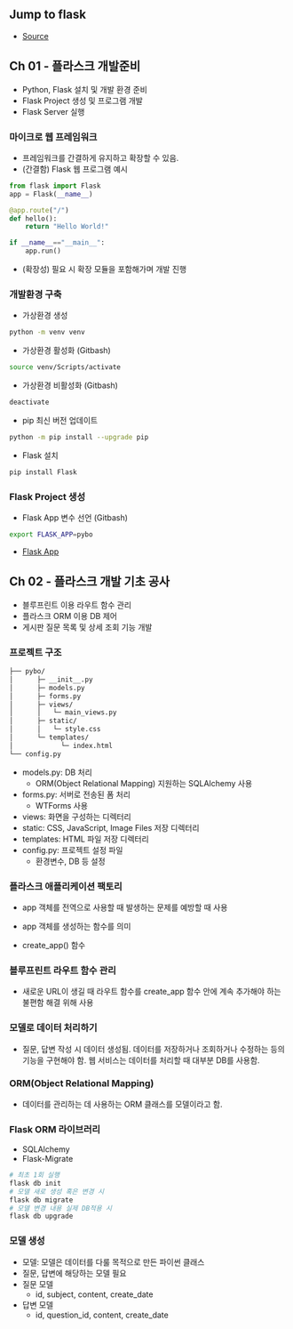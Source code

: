 ## Jump to flask

- [Source](https://github.com/pahkey/flaskbook)


## Ch 01 - 플라스크 개발준비

- Python, Flask 설치 및 개발 환경 준비
- Flask Project 생성 및 프로그램 개발
- Flask Server 실행

### 마이크로 웹 프레임워크

- 프레임워크를 간결하게 유지하고 확장할 수 있음.
- (간결함) Flask 웹 프로그램 예시

```python
from flask import Flask
app = Flask(__name__)

@app.route("/")
def hello():
    return "Hello World!"

if __name__=="__main__":
    app.run()
```

- (확장성) 필요 시 확장 모듈을 포함해가며 개발 진행

### 개발환경 구축

- 가상환경 생성

```bash
python -m venv venv
```

- 가상환경 활성화 (Gitbash)

```bash
source venv/Scripts/activate
```

- 가상환경 비활성화 (Gitbash)

```bash
deactivate
```

- pip 최신 버전 업데이트

```bash
python -m pip install --upgrade pip
```

- Flask 설치

```bash
pip install Flask
```

### Flask Project 생성

- Flask App 변수 선언 (Gitbash)
```bash
export FLASK_APP=pybo
```

- [Flask App](http://127.0.0.1:5000)

## Ch 02 - 플라스크 개발 기초 공사

- 블루프린트 이용 라우트 함수 관리
- 플라스크 ORM 이용 DB 제어
- 게시판 질문 목록 및 상세 조회 기능 개발

### 프로젝트 구조

```bash
├── pybo/
│      ├─ __init__.py
│      ├─ models.py
│      ├─ forms.py
│      ├─ views/
│      │   └─ main_views.py
│      ├─ static/
│      │   └─ style.css
│      └─ templates/
│            └─ index.html
└── config.py
```

- models.py: DB 처리
    - ORM(Object Relational Mapping) 지원하는 SQLAlchemy 사용
- forms.py: 서버로 전송된 폼 처리
    - WTForms 사용
- views: 화면을 구성하는 디렉터리
- static: CSS, JavaScript, Image Files 저장 디렉터리
- templates: HTML 파일 저장 디렉터리
- config.py: 프로젝트 설정 파일
    - 환경변수, DB 등 설정

### 플라스크 애플리케이션 팩토리

- app 객체를 전역으로 사용할 때 발생하는 문제를 예방할 때 사용
- app 객체를 생성하는 함수를 의미

- create_app() 함수

### 블루프린트 라우트 함수 관리

- 새로운 URL이 생길 때 라우트 함수를 create_app 함수 안에 계속 추가해야 하는 불편함 해결 위해 사용


### 모델로 데이터 처리하기

- 질문, 답변 작성 시 데이터 생성됨. 데이터를 저장하거나 조회하거나 수정하는 등의 기능을 구현해야 함. 웹 서비스는 데이터를 처리할 때 대부분 DB를 사용함.

### ORM(Object Relational Mapping)

- 데이터를 관리하는 데 사용하는 ORM 클래스를 모델이라고 함.

### Flask ORM 라이브러리

- SQLAlchemy
- Flask-Migrate
```bash
# 최초 1회 실행
flask db init
# 모델 새로 생성 혹은 변경 시
flask db migrate
# 모델 변경 내용 실제 DB적용 시
flask db upgrade
```

### 모델 생성

- 모델: 모델은 데이터를 다룰 목적으로 만든 파이썬 클래스
- 질문, 답변에 해당하는 모델 필요
- 질문 모델
  - id, subject, content, create_date
- 답변 모델
  - id, question_id, content, create_date

